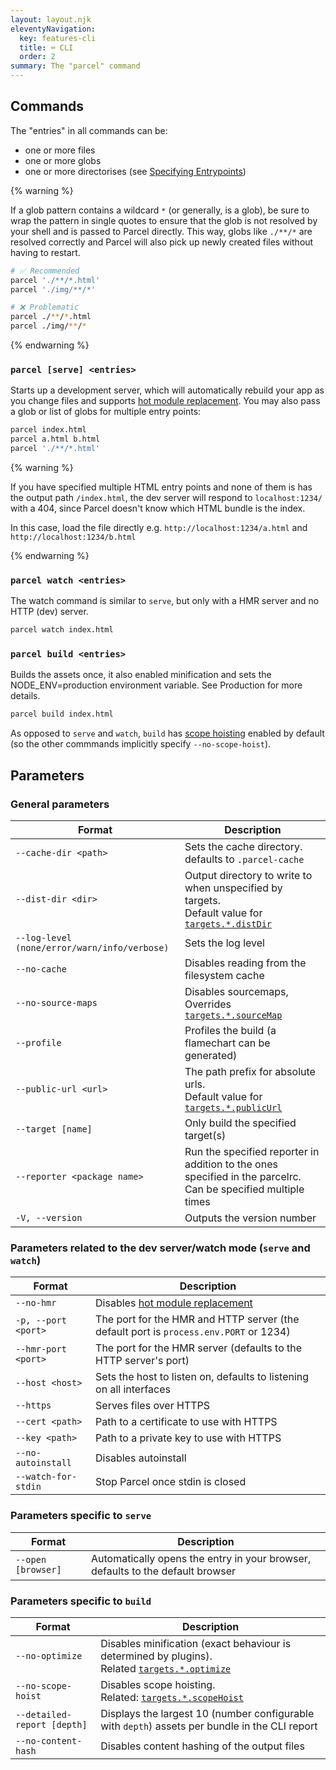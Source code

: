 ```yaml
---
layout: layout.njk
eleventyNavigation:
  key: features-cli
  title: ⌨️ CLI
  order: 2
summary: The "parcel" command
---
```


## Commands

The "entries" in all commands can be:

- one or more files
- one or more globs
- one or more directorises (see [Specifying Entrypoints](/getting-started/configuration/#specifying-entrypoints))

{% warning %}

If a glob pattern contains a wildcard `*` (or generally, is a glob), be sure to wrap the pattern in single quotes to ensure that the glob is not resolved by your shell and is passed to Parcel directly. This way, globs like `./**/*` are resolved correctly and Parcel will also pick up newly created files without having to restart.

```bash
# ✅ Recommended
parcel './**/*.html'
parcel './img/**/*'

# ❌ Problematic
parcel ./**/*.html
parcel ./img/**/*
```

{% endwarning %}

### `parcel [serve] <entries>`

Starts up a development server, which will automatically rebuild your app as you change files and supports [hot module replacement](/features/hmr/).
You may also pass a glob or list of globs for multiple entry points:

```bash
parcel index.html
parcel a.html b.html
parcel './**/*.html'
```

{% warning %}

If you have specified multiple HTML entry points and none of them is has the output path `/index.html`, the dev server will respond to `localhost:1234/` with a 404, since Parcel doesn't know which HTML bundle is the index.

In this case, load the file directly e.g. `http://localhost:1234/a.html` and `http://localhost:1234/b.html`

{% endwarning %}

### `parcel watch <entries>`

The watch command is similar to `serve`, but only with a HMR server and no HTTP (dev) server.

```bash
parcel watch index.html
```

### `parcel build <entries>`

Builds the assets once, it also enabled minification and sets the NODE_ENV=production environment variable. See Production for more details.

```bash
parcel build index.html
```

As opposed to `serve` and `watch`, `build` has [scope hoisting](/features/scope-hoisting) enabled by default (so the other commmands implicitly specify `--no-scope-hoist`).

## Parameters

### General parameters

| Format                                       | Description                                                                                                                                  |
| -------------------------------------------- | -------------------------------------------------------------------------------------------------------------------------------------------- |
| `--cache-dir <path>`                         | Sets the cache directory. defaults to `.parcel-cache`                                                                                        |
| `--dist-dir <dir>`                           | Output directory to write to when unspecified by targets. <br> Default value for [`targets.*.distDir`](/configuration/package-json/#targets) |
| `--log-level (none/error/warn/info/verbose)` | Sets the log level                                                                                                                           |
| `--no-cache`                                 | Disables reading from the filesystem cache                                                                                                   |
| `--no-source-maps`                           | Disables sourcemaps, <br> Overrides [`targets.*.sourceMap`](/configuration/package-json/#sourcemap)                                          |
| `--profile`                                  | Profiles the build (a flamechart can be generated)                                                                                           |
| `--public-url <url>`                         | The path prefix for absolute urls. <br> Default value for [`targets.*.publicUrl`](/configuration/package-json/#targets)                      |
| `--target [name]`                            | Only build the specified target(s)                                                                                                           |
| `--reporter <package name>`                  | Run the specified reporter in addition to the ones specified in the parcelrc. Can be specified multiple times                                |
| `-V, --version`                              | Outputs the version number                                                                                                                   |

### Parameters related to the dev server/watch mode (`serve` and `watch`)

| Format              | Description                                                                           |
| ------------------- | ------------------------------------------------------------------------------------- |
| `--no-hmr`          | Disables [hot module replacement](/features/hmr)                                      |
| `-p, --port <port>` | The port for the HMR and HTTP server (the default port is `process.env.PORT` or 1234) |
| `--hmr-port <port>` | The port for the HMR server (defaults to the HTTP server's port)                      |
| `--host <host>`     | Sets the host to listen on, defaults to listening on all interfaces                   |
| `--https`           | Serves files over HTTPS                                                               |
| `--cert <path>`     | Path to a certificate to use with HTTPS                                               |
| `--key <path>`      | Path to a private key to use with HTTPS                                               |
| `--no-autoinstall`  | Disables autoinstall                                                                  |
| `--watch-for-stdin` | Stop Parcel once stdin is closed                                                      |

### Parameters specific to `serve`

| Format             | Description                                                                    |
| ------------------ | ------------------------------------------------------------------------------ |
| `--open [browser]` | Automatically opens the entry in your browser, defaults to the default browser |

### Parameters specific to `build`

| Format                      | Description                                                                                                                                 |
| --------------------------- | ------------------------------------------------------------------------------------------------------------------------------------------- |
| `--no-optimize`             | Disables minification (exact behaviour is determined by plugins). <br> Related [`targets.*.optimize`](/configuration/package-json/#targets) |
| `--no-scope-hoist`          | Disables scope hoisting. <br> Related: [`targets.*.scopeHoist`](/configuration/package-json/#targets)                                       |
| `--detailed-report [depth]` | Displays the largest 10 (number configurable with `depth`) assets per bundle in the CLI report                                              |
| `--no-content-hash`         | Disables content hashing of the output files                                                                                                |
